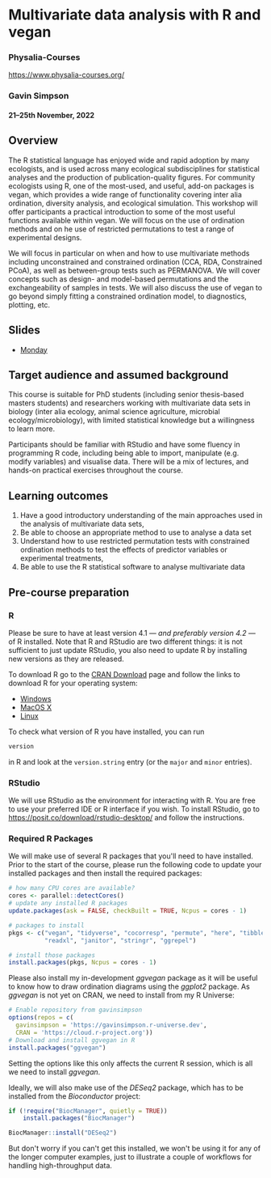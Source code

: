 # Multivariate data analysis with R and vegan

### Physalia-Courses 

https://www.physalia-courses.org/

### Gavin Simpson

#### 21&ndash;25th November, 2022

## Overview

The R statistical language has enjoyed wide and rapid adoption by many
ecologists, and is used across many ecological subdisciplines for statistical
analyses and the production of publication-quality figures. For community
ecologists using R, one of the most-used, and useful, add-on packages is vegan,
which provides a wide range of functionality covering inter alia ordination,
diversity analysis, and ecological simulation. This workshop will offer
participants a practical introduction to some of the most useful functions
available within vegan. We will focus on the use of ordination methods and on 
he use of restricted permutations to test a range of experimental designs.

We will focus in particular on when and how to use multivariate methods
including unconstrained and constrained ordination (CCA, RDA, Constrained PCoA),
as well as between-group tests such as PERMANOVA. We will cover concepts such
as design- and model-based permutations and the exchangeability of samples in
tests. We will also discuss the use of vegan to go beyond simply fitting a
constrained ordination model, to diagnostics, plotting, etc.

## Slides

* [Monday](https://gavinsimpson.github.io/physalia-multivariate/01-monday/slides.html)

## Target audience and assumed background

This course is suitable for PhD students (including senior thesis-based masters
students) and researchers working with multivariate data sets in biology
(inter alia ecology, animal science agriculture, microbial
ecology/microbiology), with limited statistical knowledge but a willingness to
learn more.

Participants should be familiar with RStudio and have some fluency in
programming R code, including being able to import, manipulate (e.g. modify
variables) and visualise data. There will be a mix of lectures, and hands-on
practical exercises throughout the course.

## Learning outcomes

1. Have a good introductory understanding of the main approaches used in the
   analysis of multivariate data sets,
2. Be able to choose an appropriate method to use to analyse a data set
3. Understand how to use restricted permutation tests with constrained
   ordination methods to test the effects of predictor variables or
   experimental treatments,
4. Be able to use the R statistical software to analyse multivariate data

## Pre-course preparation

### R

Please be sure to have at least version 4.1 &mdash; *and preferably version
4.2* &mdash; of R installed. Note that R and RStudio are two different things:
it is not sufficient to just update RStudio, you also need to update R by
installing new versions as they are released.

To download R go to the [CRAN Download](https://cran.r-project.org/) page and 
follow the links to download R for your operating system:

* [Windows](https://cran.r-project.org/bin/windows/)
* [MacOS X](https://cran.r-project.org/bin/macosx/)
* [Linux](https://cran.r-project.org/bin/linux/)

To check what version of R you have installed, you can run

```r
version
```

in R and look at the `version.string` entry (or the `major` and `minor`
entries).

### RStudio

We will use RStudio as the environment for interacting with R. You are free to
use your preferred IDE or R interface if you wish. To install RStudio, go to
<https://posit.co/download/rstudio-desktop/> and follow the instructions.

### Required R Packages

We will make use of several R packages that you'll need to have installed.
Prior to the start of the course, please run the following code to update
your installed packages and then install the required packages:

```r
# how many CPU cores are available?
cores <- parallel::detectCores()
# update any installed R packages
update.packages(ask = FALSE, checkBuilt = TRUE, Ncpus = cores - 1)

# packages to install
pkgs <- c("vegan", "tidyverse", "cocorresp", "permute", "here", "tibble",
          "readxl", "janitor", "stringr", "ggrepel")

# install those packages
install.packages(pkgs, Ncpus = cores - 1)
```

Please also install my in-development *ggvegan* package as it will be useful
to know how to draw ordination diagrams using the *ggplot2* package. As
*ggvegan* is not yet on CRAN, we need to install from my R Universe:

```r
# Enable repository from gavinsimpson
options(repos = c(
  gavinsimpson = 'https://gavinsimpson.r-universe.dev',
  CRAN = 'https://cloud.r-project.org'))
# Download and install ggvegan in R
install.packages("ggvegan")
```

Setting the options like this only affects the current R session, which is all
we need to install *ggvegan*.

Ideally, we will also make use of the *DESeq2* package, which has to be
installed from the *Bioconductor* project:

```r
if (!require("BiocManager", quietly = TRUE))
    install.packages("BiocManager")

BiocManager::install("DESeq2")
```

But don't worry if you can't get this installed, we won't be using it for any
of the longer computer examples, just to illustrate a couple of workflows for
handling high-throughput data.
